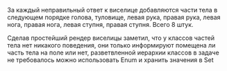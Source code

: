

За каждый неправильный ответ к виселице добавляются части тела в следующем порядке голова, туловище, 
левая рука, правая рука, левая нога, правая нога, левая ступня, правая ступня. Всего 8 штук.

Сделав простейший рендер виселицы заметил, что у классов частей тела нет никакого поведения, они только 
информируют помещена ли часть тела на поле или нет, разветвленной иерархии классов в задаче не требовалось
можно использовать Enum и хранить значения в Set
